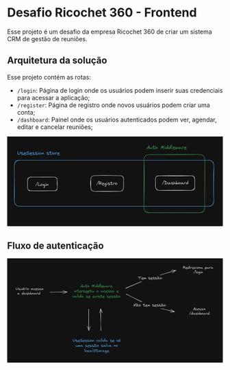 # Desafio Ricochet 360 - Frontend

Esse projeto é um desafio da empresa Ricochet 360 de criar um sistema CRM de gestão de reuniões.

## Arquitetura da solução

Esse projeto contém as rotas:

- `/login`: Página de login onde os usuários podem inserir suas credenciais para acessar a aplicação;
- `/register`: Página de registro onde novos usuários podem criar uma conta;
- `/dashboard`: Painel onde os usuários autenticados podem ver, agendar, editar e cancelar reuniões;

![Arquitetura da Solução](public/img/documentation/arquiteture.png)

## Fluxo de autenticação

![Autenticação](public/img/documentation/auth.png)
